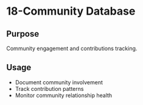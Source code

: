 # 18-Community Database

## Purpose
Community engagement and contributions tracking.

## Usage
- Document community involvement
- Track contribution patterns
- Monitor community relationship health
